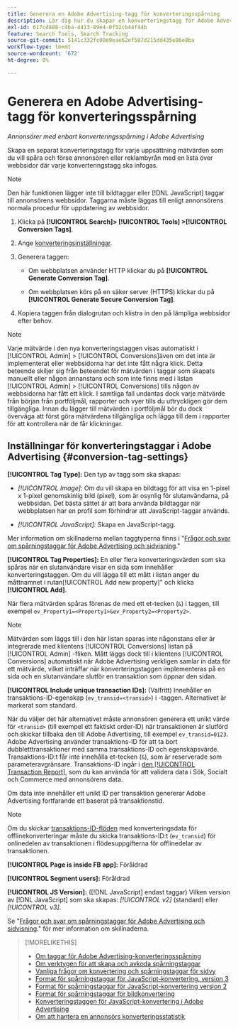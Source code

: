 ```yaml
---
title: Generera en Adobe Advertising-tagg för konverteringsspårning
description: Lär dig hur du skapar en konverteringstagg för Adobe Advertising för att spåra konverteringshändelser.
exl-id: 617cd808-c4ba-4413-89e4-0f52cb44f44b
feature: Search Tools, Search Tracking
source-git-commit: 5141c332fc00e9eae62ef507d215dd435e86e8ba
workflow-type: tm+mt
source-wordcount: '672'
ht-degree: 0%

---
```


# Generera en Adobe Advertising-tagg för konverteringsspårning

*Annonsörer med enbart konverteringsspårning i Adobe Advertising*

Skapa en separat konverteringstagg för varje uppsättning mätvärden som du vill spåra och förse annonsören eller reklambyrån med en lista över webbsidor där varje konverteringstagg ska infogas.

>[!NOTE]
>
>Den här funktionen lägger inte till bildtaggar eller [!DNL JavaScript] taggar till annonsörens webbsidor. Taggarna måste läggas till enligt annonsörens normala procedur för uppdatering av webbsidor.

1. Klicka på **[!UICONTROL Search]> [!UICONTROL Tools] >[!UICONTROL Conversion Tags]**.

1. Ange [konverteringsinställningar](#conversion-tag-settings).

1. Generera taggen:

   * Om webbplatsen använder HTTP klickar du på **[!UICONTROL Generate Conversion Tag]**.

   * Om webbplatsen körs på en säker server (HTTPS) klickar du på **[!UICONTROL Generate Secure Conversion Tag]**.

1. Kopiera taggen från dialogrutan och klistra in den på lämpliga webbsidor efter behov.

>[!NOTE]
>
>Varje mätvärde i den nya konverteringstaggen visas automatiskt i [!UICONTROL Admin] > [!UICONTROL Conversions]även om det inte är implementerat eller webbsidorna har det inte fått några klick. Detta beteende skiljer sig från beteendet för mätvärden i taggar som skapats manuellt eller någon annanstans och som inte finns med i listan [!UICONTROL Admin] > [!UICONTROL Conversions] tills någon av webbsidorna har fått ett klick. I samtliga fall undantas dock varje mätvärde från början från portföljmål, rapporter och vyer tills du uttryckligen gör dem tillgängliga. Innan du lägger till mätvärden i portföljmål bör du dock överväga att först göra mätvärdena tillgängliga och lägga till dem i rapporter för att kontrollera när de får klickningar.

## Inställningar för konverteringstaggar i Adobe Advertising {#conversion-tag-settings}

**[!UICONTROL Tag Type]:** Den typ av tagg som ska skapas:

* *[!UICONTROL Image]:* Om du vill skapa en bildtagg för att visa en 1-pixel x 1-pixel genomskinlig bild (pixel), som är osynlig för slutanvändarna, på webbsidan. Det bästa sättet är att bara använda bildtaggar när webbplatsen har en profil som förhindrar att JavaScript-taggar används.

* *[!UICONTROL JavaScript]:* Skapa en JavaScript-tagg.

Mer information om skillnaderna mellan taggtyperna finns i &quot;[Frågor och svar om spårningstaggar för Adobe Advertising och sidvisning](/help/search-social-commerce/tracking/faqs-conversion-page-view-tracking-tags.md).&quot;

**[!UICONTROL Tag Properties]:** En eller flera konverteringsvärden som ska spåras när en slutanvändare visar en sida som innehåller konverteringstaggen. Om du vill lägga till ett mått i listan anger du måttnamnet i rutan[!UICONTROL Add new property]&quot; och klicka **[!UICONTROL Add]**.

När flera mätvärden spåras förenas de med ett et-tecken (`&`) i taggen, till exempel `ev_Property1=<Property1>&ev_Property2=<Property2>`.

>[!NOTE]
>
>Mätvärden som läggs till i den här listan sparas inte någonstans eller är integrerade med klientens [!UICONTROL Conversions] listan på [!UICONTROL Admin] -fliken. Mått läggs dock till i klientens [!UICONTROL Conversions] automatiskt när Adobe Advertising verkligen samlar in data för ett mätvärde, vilket inträffar när konverteringstaggen implementeras på en sida och en slutanvändare slutför en transaktion som öppnar den sidan.

**[!UICONTROL Include unique transaction IDs]:** (Valfritt) Innehåller en transaktions-ID-egenskap (`ev_transid=<transid>`) i -taggen. Alternativet är markerat som standard.

När du väljer det här alternativet måste annonsören generera ett unikt värde för `<transid>` (till exempel ett faktiskt order-ID) när transaktionen är slutförd och skickar tillbaka den till Adobe Advertising, till exempel `ev_transid=0123`. Adobe Advertising använder transaktions-ID för att ta bort dubbletttransaktioner med samma transaktions-ID och egenskapsvärde. Transaktions-ID:t får inte innehålla et-tecken (`&`), som är reserverade som parameteravgränsare. Transaktions-ID ingår i [den [!UICONTROL Transaction Report]](/help/search-social-commerce/reports/management/basic-advanced/transaction-report.md), som du kan använda för att validera data i Sök, Socialt och Commerce med annonsörens data.

Om data inte innehåller ett unikt ID per transaktion genererar Adobe Advertising fortfarande ett baserat på transaktionstid.

>[!NOTE]
>
>Om du skickar [transaktions-ID-flöden](/help/search-social-commerce/tracking/feed-transaction-id.md) med konverteringsdata för offlinekonverteringar måste du skicka transaktions-ID:t (`ev_transid`) för onlinedelen av transaktionen i flödesuppgifterna för offlinedelar av transaktionen.

**[!UICONTROL Page is inside FB app]:** Föråldrad

**[!UICONTROL Segment users]:** Föråldrad

**[!UICONTROL JS Version]:** ([!DNL JavaScript] endast taggar) Vilken version av [!DNL JavaScript] som ska skapas: *[!UICONTROL v2]* (standard) eller *[!UICONTROL v3]*.

Se &quot;[Frågor och svar om spårningstaggar för Adobe Advertising och sidvisning](/help/search-social-commerce/tracking/faqs-conversion-page-view-tracking-tags.md).&quot; för mer information om skillnaderna.

>[!MORELIKETHIS]
>
>* [Om taggar för Adobe Advertising-konverteringsspårning](/help/search-social-commerce/tracking/conversion-tracking-advertising.md)
>* [Om verktygen för att skapa och avkoda spårningstaggar](tracking-tools-about.md)
>* [Vanliga frågor om konvertering och spårningstaggar för sidvy](/help/search-social-commerce/tracking/faqs-conversion-page-view-tracking-tags.md)
>* [Format för spårningstaggar för JavaScript-konvertering, version 3](/help/search-social-commerce/tracking/format-conversion-tag-jsv3.md)
>* [Format för spårningstaggar för JavaScript-konvertering version 2](/help/search-social-commerce/tracking/format-conversion-tag-jsv2.md)
>* [Format för spårningstaggar för bildkonvertering](/help/search-social-commerce/tracking/format-conversion-tag-image.md)
>* [Konverteringstaggen för JavaScript-konvertering i Adobe Advertising](/help/search-social-commerce/tracking/itp-conversion-mapping-tag.md)
>* [Om att hantera en annonsörs konverteringsstatistik](/help/search-social-commerce/admin/conversion-metrics/conversion-metric-about.md)
